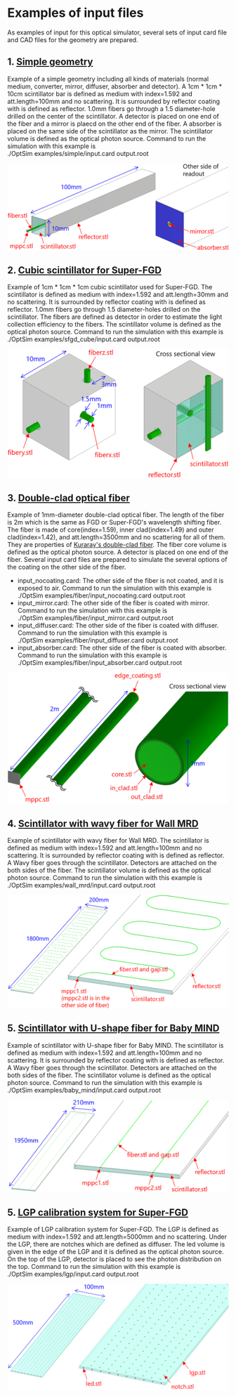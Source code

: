 Examples of input files
========

As examples of input for this optical simulator, several sets of input card file and CAD files for the geometry are prepared.

## 1. [Simple geometry](https://github.com/tkikawa/optsim/tree/master/examples/simple)

Example of a simple geometry including all kinds of materials (normal medium, converter, mirror, diffuser, absorber and detector).
A 1cm * 1cm * 10cm scintillator bar is defined as medium with index=1.592 and att.length=100mm and no scattering.
It is surrounded by reflector coating with is defined as reflector.
1.0mm fibers go through a 1.5 diameter-hole drilled on the center of the scintillator.
A detector is placed on one end of the fiber and a mirror is plaecd on the other end of the fiber.
A absorber is placed on the same side of the scintillator as the mirror.
The scintillator volume is defined as the optical photon source.
Command to run the simulation with this example is  
./OptSim examples/simple/input.card output.root

![Simple geometry example](../figures/simple.png)

## 2. [Cubic scintillator for Super-FGD](https://github.com/tkikawa/optsim/tree/master/examples/sfgd_cube)

Example of 1cm * 1cm * 1cm cubic scintillator used for Super-FGD.
The scintillator is defined as medium with index=1.592 and att.length=30mm and no scattering.
It is surrounded by reflector coating with is defined as reflector.
1.0mm fibers go through 1.5 diameter-holes drilled on the scintillator.
The fibers are defined as detector in order to estimate the light collection efficiency to the fibers.
The scintillator volume is defined as the optical photon source.
Command to run the simulation with this example is  
./OptSim examples/sfgd_cube/input.card output.root

![Geometry of cubic scintillator for Super-FGD](../figures/sfgd_cube.png)

## 3. [Double-clad optical fiber](https://github.com/tkikawa/optsim/tree/master/examples/fiber)

Example of 1mm-diameter double-clad optical fiber.
The length of the fiber is 2m which is the same as FGD or Super-FGD's wavelength shifting fiber.
The fiber is made of core(index=1.59), inner clad(index=1.49) and outer clad(index=1.42), and att.length=3500mm and no scattering for all of them.
They are properties of [Kuraray's double-clad fiber](https://www.kuraray.co.jp/uploads/5a717515df6f5/PR0150_psf01.pdf).
The fiber core volume is defined as the optical photon source.
A detector is placed on one end of the fiber.
Several input card files are prepared to simulate the several options of the coating on the other side of the fiber.
- input_nocoating.card: The other side of the fiber is not coated, and it is exposed to air.
Command to run the simulation with this example is  
./OptSim examples/fiber/input_nocoating.card output.root
- input_mirror.card: The other side of the fiber is coated with mirror.
Command to run the simulation with this example is  
./OptSim examples/fiber/input_mirror.card output.root
- input_diffuser.card: The other side of the fiber is coated with diffuser.
Command to run the simulation with this example is  
./OptSim examples/fiber/input_diffuser.card output.root
- input_absorber.card: The other side of the fiber is coated with absorber.
Command to run the simulation with this example is  
./OptSim examples/fiber/input_absorber.card output.root

![Geometry of wavelength shifting fiber](../figures/fiber.png)

## 4. [Scintillator with wavy fiber for Wall MRD](https://github.com/tkikawa/optsim/tree/master/examples/wall_mrd)

Example of scintillator with wavy fiber for Wall MRD.
The scintillator is defined as medium with index=1.592 and att.length=100mm and no scattering.
It is surrounded by reflector coating with is defined as reflector.
A Wavy fiber goes through the scintillator.
Detectors are attached on the both sides of the fiber.
The scintillator volume is defined as the optical photon source.
Command to run the simulation with this example is  
./OptSim examples/wall_mrd/input.card output.root

![Geometry of Wall MRD scintillator](../figures/wall_mrd.png)

## 5. [Scintillator with U-shape fiber for Baby MIND](https://github.com/tkikawa/optsim/tree/master/examples/baby_mind)

Example of scintillator with U-shape fiber for Baby MIND.
The scintillator is defined as medium with index=1.592 and att.length=100mm and no scattering.
It is surrounded by reflector coating with is defined as reflector.
A Wavy fiber goes through the scintillator.
Detectors are attached on the both sides of the fiber.
The scintillator volume is defined as the optical photon source.
Command to run the simulation with this example is  
./OptSim examples/baby_mind/input.card output.root

![Geometry of Baby MIND vertical scintillator](../figures/baby_mind.png)

## 5. [LGP calibration system for Super-FGD](https://github.com/tkikawa/optsim/tree/master/examples/lgp)

Example of LGP calibration system for Super-FGD.
The LGP is defined as medium with index=1.592 and att.length=5000mm and no scattering.
Under the LGP, there are notches which are defined as diffuser.
The led volume is given in the edge of the LGP and it is defined as the optical photon source.
On the top of the LGP, detector is placed to see the photon distribution on the top.
Command to run the simulation with this example is  
./OptSim examples/lgp/input.card output.root

![Geometry of LGP calibration system](../figures/lgp.png)
